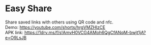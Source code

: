 # Easy Share

Share saved links with others using QR code and nfc. <br>
Demo: <a>https://youtube.com/shorts/hrgVMZHlzCE</a> <br>
APK link: <a>https://1drv.ms/f/s!AmvH0VCG4AMoh6QgCfANqM-bwjt1jA?e=O9LsJB</a>
